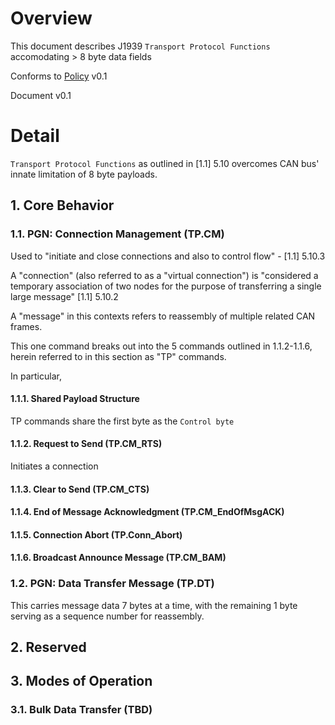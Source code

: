 # Overview

This document describes J1939 `Transport Protocol Functions`
accomodating > 8 byte data fields

Conforms to [Policy](Policy.md) v0.1

Document v0.1

# Detail

`Transport Protocol Functions` as outlined in [1.1] 5.10 overcomes CAN bus' innate
limitation of 8 byte payloads.

## 1. Core Behavior

### 1.1. PGN: Connection Management (TP.CM)

Used to "initiate and close connections and also to control flow" - [1.1] 5.10.3

A "connection" (also referred to as a "virtual connection") is "considered a temporary association of two nodes for the purpose of transferring a single large message" [1.1] 5.10.2

A "message" in this contexts refers to reassembly of multiple related CAN frames.

This one command breaks out into the 5 commands outlined in 1.1.2-1.1.6, herein referred
to in this section as "TP" commands.

In particular, 

#### 1.1.1. Shared Payload Structure

TP commands share the first byte as the `Control byte`

#### 1.1.2. Request to Send (TP.CM_RTS)

Initiates a connection

#### 1.1.3. Clear to Send (TP.CM_CTS)

#### 1.1.4. End of Message Acknowledgment (TP.CM_EndOfMsgACK)

#### 1.1.5. Connection Abort (TP.Conn_Abort)

#### 1.1.6. Broadcast Announce Message (TP.CM_BAM)

### 1.2. PGN: Data Transfer Message (TP.DT)

This carries message data 7 bytes at a time, with the remaining 1 byte serving as a sequence number for reassembly.

## 2. Reserved

## 3. Modes of Operation

### 3.1. Bulk Data Transfer (TBD)
